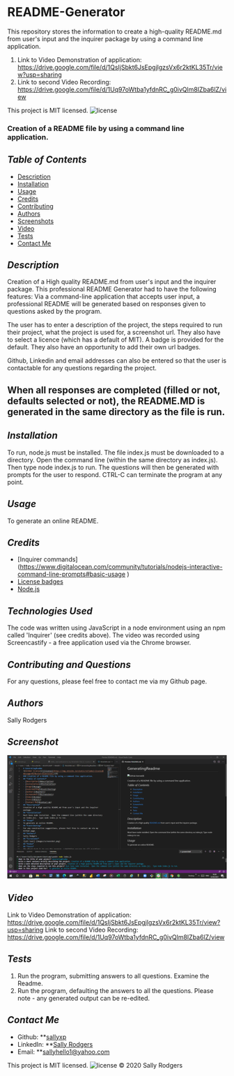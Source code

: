 # README-Generator
This repository stores the information to create a high-quality README.md from user's input and  the inquirer package by using a command line application.

1. Link to Video Demonstration of application: https://drive.google.com/file/d/1QsIjSbkt6JsEpgjlgzsVx6r2ktKL35Tr/view?usp=sharing
2. Link to second Video Recording: https://drive.google.com/file/d/1Uq97oWtba1yfdnRC_g0ivQlm8IZba6lZ/view

This project is MIT licensed. ![license](https://img.shields.io/static/v1?label=license&message=MIT&color=blueviolet)

### Creation of a README file by using a command line application.
## *Table of Contents*
- [Description](#description)
- [Installation](#installation)
- [Usage](#usage)
- [Credits](#Credits) 
- [Contributing](#contributing)
- [Authors](#authors)
- [Screenshots](#screenshots)
- [Video](#video)
- [Tests](#tests)
- [Contact Me](#contact-me)
## *Description* 
Creation of a High quality README.md from user's input and the inquirer package.
This professional README Generator had to have the following features:
Via a command-line application that accepts user input, a professional README will be generated based on responses given to questions asked by the program.


The user has to enter a description of the project, the steps required to run their project, what the project is used for, a screenshot url.  They also have to select a licence (which has a default of MIT).  A badge is provided for the default.  They also have an opportunity to add their own url badges.

Github, Linkedin and email addresses can also be entered so that the user is contactable for any questions regarding the project.

When all responses are completed (filled or not, defaults selected or not), the README.MD is generated in the same directory as the file is run.
- 
## *Installation*
To run, node.js must be installed. The file index.js must be downloaded to a directory. Open the command line (within the same directory as index.js).  
Then type node index.js to run.  The questions will then be generated with prompts for the user to respond. CTRL-C can terminate the program at any point.

## *Usage* 
To generate an online README.
## *Credits*
- [Inquirer commands] (https://www.digitalocean.com/community/tutorials/nodejs-interactive-command-line-prompts#basic-usage )
- [License badges](https://shields.io/)
- [Node.js](https://nodejs.org/en/download/)

## *Technologies Used*
The code was written using JavaScript in a node environment using an npm called 'Inquirer' (see credits above).  The video was recorded using Screencastify - a free application used via the Chrome browser.

## *Contributing and Questions*
For any questions, please feel free to contact me via my Github page.

## *Authors*
Sally Rodgers

## *Screenshot*
![alt text](images/screenshot.png)

## *Video*
Link to Video Demonstration of application: https://drive.google.com/file/d/1QsIjSbkt6JsEpgjlgzsVx6r2ktKL35Tr/view?usp=sharing
Link to second Video Recording: https://drive.google.com/file/d/1Uq97oWtba1yfdnRC_g0ivQlm8IZba6lZ/view

## *Tests*
1.  Run the program, submitting answers to all questions. Examine the Readme.
2.  Run the program, defaulting the answers to all the questions. 
Please note - any generated output can be re-edited.


## *Contact Me*
- Github: **[sallyxp](sallyxp.github.io)
- LinkedIn: **[Sally Rodgers](www.linkedin.com/in/sallyhello1)  
- Email: **[sallyhello1@yahoo.com](mailto:sallyhello1@yahoo.com)


This project is MIT licensed. ![license](https://img.shields.io/static/v1?label=license&message=MIT&color=blueviolet) 
&copy; 2020 Sally Rodgers
